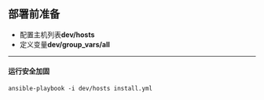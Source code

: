 ## 部署前准备 ##
- 配置主机列表**dev/hosts**
- 定义变量**dev/group_vars/all**

-------------------------------------------------------------------------------

#### 运行安全加固 ####
```
ansible-playbook -i dev/hosts install.yml 
```
